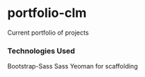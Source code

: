 # portfolio-clm
Current portfolio of projects

### Technologies Used
Bootstrap-Sass
Sass
Yeoman for scaffolding
